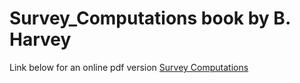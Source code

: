 # Survey_Computations book by B. Harvey
Link below for an online pdf version
[Survey Computations](https://www.unsw.edu.au/content/dam/pdfs/engineering/civil-environmental/research-reports/civil-eng-and-enviro-research-areas-surveying/2021-09-Surveying_Computations_TextbookJan2019.pdf)
